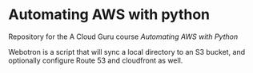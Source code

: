 # Automating AWS with python

Repository for the A Cloud Guru course *Automating AWS with Python*

Webotron is a script that will sync a local directory to an S3 bucket, and optionally configure Route 53 and cloudfront as well.

